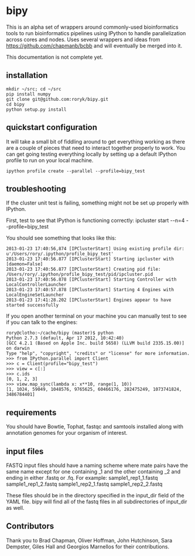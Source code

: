 # bipy
This is an alpha set of wrappers around commonly-used bioinformatics tools to
run bioinformatics pipelines using IPython to handle parallelization across
cores and nodes. Uses several wrappers and ideas from https://github.com/chapmanb/bcbb and
will eventually be merged into it.

This documentation is not complete yet.

## installation
    mkdir ~/src; cd ~/src
    pip install numpy
    git clone git@github.com:roryk/bipy.git
    cd bipy
    python setup.py install
    
## quickstart configuration
It will take a small bit of fiddling around to get everything working as there are a couple of pieces that need
to interact together properly to work. You can get going testing everything locally by setting up a default IPython
profile to run on your local machine.

    ipython profile create --parallel --profile=bipy_test

## troubleshooting
If the cluster unit test is failing, something might not be set up properly with IPython.

First, test to see that IPython is functioning correctly:
    ipcluster start --n=4 --profile=bipy_test

You should see something that looks like this:
```
2013-01-23 17:40:56,874 [IPClusterStart] Using existing profile dir: u'/Users/rory/.ipython/profile_bipy_test'
2013-01-23 17:40:56.877 [IPClusterStart] Starting ipcluster with [daemon=False]
2013-01-23 17:40:56.877 [IPClusterStart] Creating pid file: /Users/rory/.ipython/profile_bipy_test/pid/ipcluster.pid
2013-01-23 17:40:56.878 [IPClusterStart] Starting Controller with LocalControllerLauncher
2013-01-23 17:40:57.878 [IPClusterStart] Starting 4 Engines with LocalEngineSetLauncher
2013-01-23 17:41:28.202 [IPClusterStart] Engines appear to have started successfully
```
    
If you open another terminal on your machine you can manually test to see if you can talk to the engines:
```
rory@clotho:~/cache/bipy (master)$ python
Python 2.7.3 (default, Apr 17 2012, 10:42:40) 
[GCC 4.2.1 (Based on Apple Inc. build 5658) (LLVM build 2335.15.00)] on darwin
Type "help", "copyright", "credits" or "license" for more information.
>>> from IPython.parallel import Client
>>> c = Client(profile="bipy_test")
>>> view = c[:]
>>> c.ids
[0, 1, 2, 3] 
>>> view.map_sync(lambda x: x**10, range(1, 10))
[1, 1024, 59049, 1048576, 9765625, 60466176, 282475249, 1073741824, 3486784401]
```


## requirements
You should have Bowtie, Tophat, fastqc and samtools installed along with annotation genomes for your
organism of interest.

## input files
FASTQ input files should have a naming scheme where mate pairs have the same
name except for one containing _1 and the other containing _2 and ending
in either .fastq or .fq. For example:
    sample1_rep1_1.fastq
    sample1_rep1_2.fastq
    sample1_rep2_1.fastq
    sample1_rep2_2.fastq

These files should be in the directory specified in the input_dir field of
the YAML file. bipy will find all of the fastq files in all subdirectories
of input_dir as well.

## Contributors
Thank you to Brad Chapman, Oliver Hoffman, John Hutchinson, Sara Dempster, Giles Hall and Georgios Marnellos 
for their contributions.
